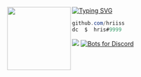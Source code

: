 [![Typing SVG](https://readme-typing-svg.herokuapp.com?font=Roboto+Mono&lines=hris.rip+%7C+hris)](https://git.io/typing-svg)
<img align="left" src="https://upload.wikimedia.org/wikipedia/commons/thumb/3/34/Red_star.svg/220px-Red_star.svg.png" width="147"/> 

```csharp
github.com/hriiss
dc  $  hris#9999
```

![](https://komarev.com/ghpvc/?username=hris69)
[![Bots for Discord](https://discords.com/bots/api/bot/1103818675443748967/widget)](https://discords.com/bots/bots/1103818675443748967)

